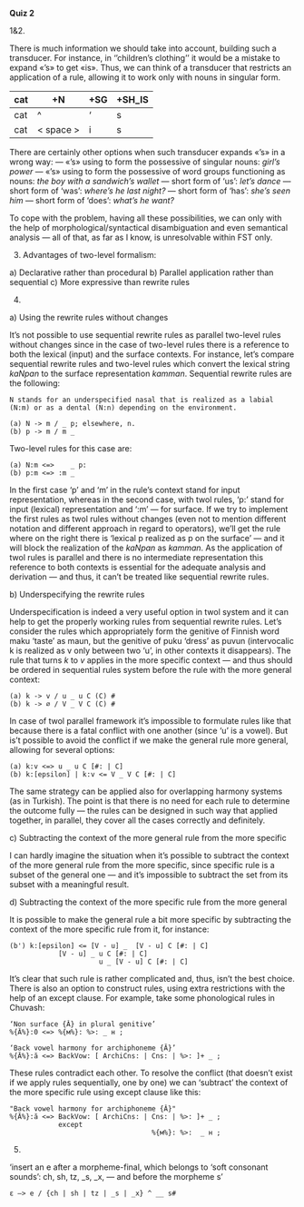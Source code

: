 **Quiz 2**

1&2.

There is much information we should take into account, building such a transducer. For instance, in ‘’children’s clothing’’ it would be a mistake to expand «’s» to get «is». Thus, we can think of a transducer that restricts an application of a rule, allowing it to work only with nouns in singular form.


| cat | +N | +SG |+SH_IS |
|-------|------|------|----|
| cat | ^     | ‘     |s |
| cat | < space > | i |s


There are certainly other options when such transducer expands «’s» in a wrong way:
— «’s» using to form the possessive of singular nouns: *girl’s power*
— «’s» using to form the possessive of word groups functioning as nouns: *the boy with a sandwich’s wallet* 
— short form of ‘us’: *let’s dance*
— short form of ‘was’: *where’s he last night?*
— short form of ‘has’: *she’s seen him*
— short form of ‘does’: *what’s he want?*     

To cope with the problem, having all these possibilities, we can only with the help of morphological/syntactical disambiguation and even semantical analysis — all of that, as far as I know, is unresolvable within FST only.         


3. Advantages of two-level formalism:  

a) Declarative rather than procedural
b) Parallel application rather than sequential
c) More expressive than rewrite rules        


4.

a) Using the rewrite rules without changes

It’s not possible to use sequential rewrite rules as parallel two-level rules without changes since in the case of two-level rules there is a reference to both the lexical (input) and the surface contexts. For instance, let’s compare sequential rewrite rules and two-level rules which convert the lexical string *kaNpan* to the surface representation *kamman*. Sequential rewrite rules are the following:

    N stands for an underspecified nasal that is realized as a labial (N:m) or as a dental (N:n) depending on the environment.
    
    (a) N -> m / _ p; elsewhere, n.
    (b) p -> m / m _

Two-level rules for this case are:

    (a) N:m <=>    _ p:
    (b) p:m <=> :m _

In the first case ‘p’ and ‘m’ in the rule’s context stand for input representation, whereas in the second case, with twol rules, ‘p:’ stand for input (lexical) representation and ‘:m’ — for surface. If we try to implement the first rules as twol rules without changes (even not to mention different notation and different approach in regard to operators), we’ll get the rule where on the right there is ‘lexical p realized as p on the surface’ — and it will block the realization of the *kaNpan* as *kamman*. As the application of twol rules is parallel and there is no intermediate representation this reference to both contexts is essential for the adequate analysis and derivation — and thus, it can’t be treated like sequential rewrite rules.  

b) Underspecifying the rewrite rules

Underspecification is indeed a very useful option in twol system and it can help to get the properly working rules from sequential rewrite rules. Let’s consider the rules which appropriately form the genitive of Finnish word maku ‘taste’ as maun, but the genitive of puku ‘dress’ as puvun (intervocalic k is realized as v only between two ‘u’, in other contexts it disappears). The rule that turns *k* to *v* applies in the more specific context — and thus should be ordered in sequential rules system before the rule with the more general context:

    (a) k -> v / u _ u C (C) #
    (b) k -> ∅ / V _ V C (C) # 

In case of twol parallel framework it’s impossible to formulate rules like that because there is a fatal conflict with one another (since ‘u’ is a vowel). But is’t possible to avoid the conflict if we make the general rule more general, allowing for several options: 

    (a) k:v <=> u _ u C [#: | C]	
    (b) k:[epsilon] | k:v <= V _ V C [#: | C]	

The same strategy can be applied also for overlapping harmony systems (as in Turkish). The point is that there is no need for each rule to determine the outcome fully — the rules can be designed in such way that applied together, in parallel, they cover all the cases correctly and definitely. 

c) Subtracting the context of the more general rule from the more specific

I can hardly imagine the situation when it’s possible to subtract the context of the more general rule from the more specific, since specific rule is a subset of the general one — and it’s impossible to subtract the set from its subset with a meaningful result. 

d) Subtracting the context of the more specific rule from the more general

It is possible to make the general rule a bit more specific by subtracting the context of the more specific rule from it, for instance: 

    (b') k:[epsilon] <=	[V - u]	_  [V - u] C [#: | C]
       			[V - u]	_ u C [#: | C]
       		      	      u	_ [V - u] C [#: | C]

It’s clear that such rule is rather complicated and, thus, isn’t the best choice. 
There is also an option to construct rules, using extra restrictions with the help of an except clause. For example, take some phonological rules in Chuvash:

    ‘Non surface {Ă} in plural genitive’                                                                  
    %{Ă%}:0 <=> %{м%}: %>: _ н ; 

    ‘Back vowel harmony for archiphoneme {Ă}’     
    %{Ă%}:ӑ <=> BackVow: [ ArchiCns: | Cns: | %>: ]+ _ ;

These rules contradict each other. To resolve the conflict (that doesn’t exist if we apply rules sequentially, one by one) we can ‘subtract’ the context of the more specific rule using except clause like this: 

    "Back vowel harmony for archiphoneme {Ă}"
    %{Ă%}:ӑ <=> BackVow: [ ArchiCns: | Cns: | %>: ]+ _ ;
        		except
                                       %{м%}: %>:  _ н ;


5. 
‘insert an e after a morpheme-final, which belongs to ‘soft consonant sounds’: ch, sh, tz, _s, _x, — and before the morpheme s’

    ε —> e / {ch | sh | tz | _s | _x} ^ __ s#
